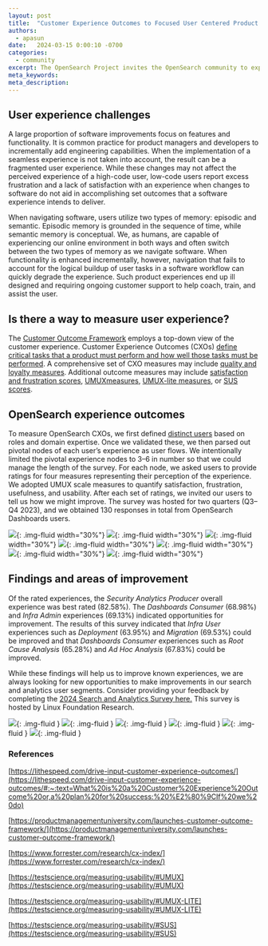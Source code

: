 ```yaml
---
layout: post
title:  "Customer Experience Outcomes to Focused User Centered Product Design Improvements"
authors:
  - apasun
date:   2024-03-15 0:00:10 -0700
categories:
  - community
excerpt: The OpenSearch Project invites the OpenSearch community to explore the future of search, analytics, and generative AI at the first OpenSearch user conference in Europe. Join us in Berlin on May 6 & 7 and learn how to build powerful applications and get the most out of your OpenSearch deployments.
meta_keywords: 
meta_description: 
---
```


## User experience challenges

A large proportion of software improvements focus on features and functionality. It is common practice for product managers and developers to incrementally add engineering capabilities. When the implementation of a seamless experience is not taken into account, the result can be a fragmented user experience. While these changes may not affect the perceived experience of a high-code user, low-code users report excess frustration and a lack of satisfaction with an experience when changes to software do not aid in accomplishing set outcomes that a software experience intends to deliver.

When navigating software, users utilize two types of memory: episodic and semantic. Episodic memory is grounded in the sequence of time, while semantic memory is conceptual. We, as humans, are capable of experiencing our online environment in both ways and often switch between the two types of memory as we navigate software. When functionality is enhanced incrementally, however, navigation that fails to account for the logical buildup of user tasks in a software workflow can quickly degrade the experience. Such product experiences end up ill designed and requiring ongoing customer support to help coach, train, and assist the user.

## Is there a way to measure user experience?
The [Customer Outcome Framework](https://productmanagementuniversity.com/launches-customer-outcome-framework/) employs a top-down view of the customer experience. Customer Experience Outcomes (CXOs) [define critical tasks that a product must perform and how well those tasks must be performed](https://lithespeed.com/drive-input-customer-experience-outcomes/#:~:text=What%20is%20a%20Customer%20Experience%20Outcome%20or,a%20plan%20for%20success:%20%E2%80%9CIf%20we%20do). A comprehensive set of CXO measures may include [quality and loyalty measures](https://www.forrester.com/research/cx-index/). Additional outcome measures may include [satisfaction and frustration scores](https://www.dynatrace.com/news/blog/user-experience-score-the-one-metric-to-rule-them-all/), [UMUX](https://testscience.org/measuring-usability/#UMUX)[measures](https://testscience.org/measuring-usability/#UMUX), [UMUX-lite measures](https://testscience.org/measuring-usability/#UMUX-LITE), or [SUS scores](https://testscience.org/measuring-usability/#SUS).

## OpenSearch experience outcomes
To measure OpenSearch CXOs, we first defined [distinct users](https://opensearch.org/blog/q1-survey-results/) based on roles and domain expertise. Once we validated these, we then parsed out pivotal nodes of each user’s experience as user flows. We intentionally limited the pivotal experience nodes to 3–6 in number so that we could manage the length of the survey. For each node, we asked users to provide ratings for four measures representing their perception of the experience. We adopted UMUX scale measures to quantify satisfaction, frustration, usefulness, and usability. After each set of ratings, we invited our users to tell us how we might improve. The survey was hosted for two quarters (Q3–Q4 2023), and we obtained 130 responses in total from OpenSearch Dashboards users.

![](/assets/media/blog-images/2024-03-15-customer-experience-outcomes/InfraUser_2.2.png){: .img-fluid width="30%"}
![](/assets/media/blog-images/2024-03-15-customer-experience-outcomes/InfraUser_2.3.png){: .img-fluid width="30%"}
![](/assets/media/blog-images/2024-03-15-customer-experience-outcomes/InfraUser_2.4.png){: .img-fluid width="30%"}
![](/assets/media/blog-images/2024-03-15-customer-experience-outcomes/DataAdmin_Graph_3.2.png){: .img-fluid width="30%"}
![](/assets/media/blog-images/2024-03-15-customer-experience-outcomes/DataAdmin_Graph_3.3.png){: .img-fluid width="30%"}
![](/assets/media/blog-images/2024-03-15-customer-experience-outcomes/Search_Producers_4.2.png){: .img-fluid width="30%"}
![](/assets/media/blog-images/2024-03-15-customer-experience-outcomes/Security_Analytics_6.2.png){: .img-fluid width="30%"}



## Findings and areas of improvement 

Of the rated experiences, the *Security Analytics Producer* overall experience was best rated (82.58%). The *Dashboards* *Consumer* (68.98%) and *Infra Admin* experiences (69.13%) indicated opportunities for improvement. The results of this survey indicated that *Infra User* experiences such as *Deployment* (63.95%) and *Migration* (69.53%) could be improved and that *Dashboards* *Consumer* experiences such as *Root Cause Analysis* (65.28%) and *Ad Hoc Analysis* (67.83%) could be improved.


While these findings will help us to improve known experiences, we are always looking for new opportunities to make improvements in our search and analytics user segments. Consider providing your feedback by completing the [2024 Search and Analytics Survey here.](https://www.research.net/r/JJGMP3R) This survey is hosted by Linux Foundation Research.


![](/assets/media/blog-images/2024-03-15-customer-experience-outcomes/InfraUser_Graph_2.1.png){: .img-fluid }
![](/assets/media/blog-images/2024-03-15-customer-experience-outcomes/DataAdmin_Graph_3.1.png){: .img-fluid }
![](/assets/media/blog-images/2024-03-15-customer-experience-outcomes/Search_Producers_4.1.png){: .img-fluid }
![](/assets/media/blog-images/2024-03-15-customer-experience-outcomes/Log_Analytics_5.1.png){: .img-fluid }
![](/assets/media/blog-images/2024-03-15-customer-experience-outcomes/Security_Analytics_6.1.png){: .img-fluid }
![](/assets/media/blog-images/2024-03-15-customer-experience-outcomes/Analytics_Customer_7.1.png){: .img-fluid }

### References

[https://lithespeed.com/drive-input-customer-experience-outcomes/](https://lithespeed.com/drive-input-customer-experience-outcomes/#:~:text=What%20is%20a%20Customer%20Experience%20Outcome%20or,a%20plan%20for%20success:%20%E2%80%9CIf%20we%20do)

[https://productmanagementuniversity.com/launches-customer-outcome-framework/](https://productmanagementuniversity.com/launches-customer-outcome-framework/)

[https://www.forrester.com/research/cx-index/](https://www.forrester.com/research/cx-index/)

[https://testscience.org/measuring-usability/#UMUX](https://testscience.org/measuring-usability/#UMUX)

[https://testscience.org/measuring-usability/#UMUX-LITE](https://testscience.org/measuring-usability/#UMUX-LITE)

[https://testscience.org/measuring-usability/#SUS](https://testscience.org/measuring-usability/#SUS)

